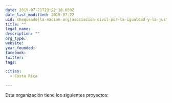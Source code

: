 ```yaml
---
date: 2019-07-21T23:22:18.000Z
date_last_modified: 2019-07-22
uid: chequeado|la-nacion-arg|asociacion-civil-por-la-igualdad-y-la-justicia-arg
title: ""
legal_name: 
description: ""
org_type: 
website: 
year_founded: 
facebook: 
twitter: 
tags:

cities: 
  - Costa Rica

---
```


Esta organización tiene los siguientes proyectos:


